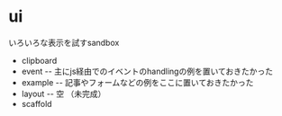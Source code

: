 # ui

いろいろな表示を試すsandbox

- clipboard
- event -- 主にjs経由でのイベントのhandlingの例を置いておきたかった
- example -- 記事やフォームなどの例をここに置いておきたかった
- layout -- 空 （未完成）
- scaffold

